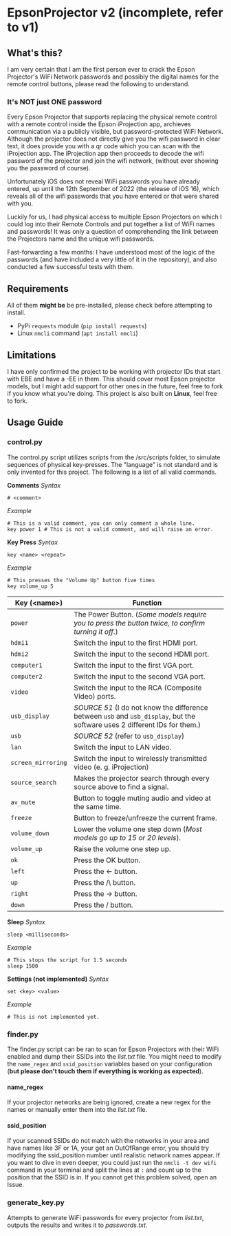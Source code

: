 
# EpsonProjector v2 (incomplete, refer to v1)
## What's this?
I am very certain that I am the first person ever to crack the Epson Projector's WiFi Network passwords and possibly the digital names for the remote control buttons, please read the following to understand.

### It's NOT just ONE password
Every Epson Projector that supports replacing the physical remote control with a remote control inside the Epson iProjection app, archieves communication via a publicly visible, but password-protected WiFi Network. Although the projector does not directly give you the wifi password in clear text, it does provide you with a qr code which you can scan with the iProjection app. The iProjection app then proceeds to decode the wifi password of the projector and join the wifi network, (without ever showing you the password of course).

Unfortunately iOS does not reveal WiFi passwords you have already entered, up until the 12th September of 2022 (the release of iOS 16), which reveals all of the wifi passwords that you have entered or that were shared with you.

Luckily for us, I had physical access to multiple Epson Projectors on which I could log into their Remote Controls and put together a list of WiFi names and passwords! It was only a question of comprehending the link between the Projectors name and the unique wifi passwords.

Fast-forwarding a few months: I have understood most of the logic of the passwords (and have included a very little of it in the repository), and also conducted a few successful tests with them.

## Requirements
All of them **might be** be pre-installed, please check before attempting to install.
- PyPi `requests` module (`pip install requests`)
- Linux `nmcli` command (`apt install nmcli`)

## Limitations
I have only confirmed the project to be working with projector IDs that start with EBE and have a -EE in them. This should cover most Epson projector models, but I might add support for other ones in the future, feel free to fork if you know what you're doing.
This project is also built on **Linux**, feel free to fork.

## Usage Guide
### control.py
The control.py script utilizes scripts from the /src/scripts folder, to simulate sequences of physical key-presses. The "language" is not standard and is only invented for this project. The following is a list of all valid commands.

**Comments**
*Syntax*

    # <comment>

*Example*

    # This is a valid comment, you can only comment a whole line.
    key power 1 # This is not a valid comment, and will raise an error.

**Key Press**
*Syntax*

    key <name> <repeat>

*Example*

    # This presses the "Volume Up" button five times
    key volume_up 5

|**Key (\<name\>)**|**Function**|
|---------|---------------|
|`power`|The Power Button. (*Some models require you to press the button twice, to confirm turning it off.*)|
|`hdmi1`|Switch the input to the first HDMI port.|
|`hdmi2`|Switch the input to the second HDMI port.|
|`computer1`|Switch the input to the first VGA port.|
|`computer2`|Switch the input to the second VGA port.|
|`video`|Switch the input to the RCA (Composite Video) ports.|
|`usb_display`|*SOURCE 51* (I do not know the difference between `usb` and `usb_display`, but the software uses 2 different IDs for them.)|
|`usb`|*SOURCE 52* (refer to `usb_display`)|
|`lan`|Switch the input to LAN video.|
|`screen_mirroring`|Switch the input to wirelessly transmitted video (e. g. iProjection)|
|`source_search`|Makes the projector search through every source above to find a signal.|
|`av_mute`|Button to toggle muting audio and video at the same time.|
|`freeze`|Button to freeze/unfreeze the current frame.|
|`volume_down`|Lower the volume one step down (*Most models go up to 15 or 20 levels*).|
|`volume_up`|Raise the volume one step up.|
|`ok`|Press the OK button.|
|`left`|Press the <- button.|
|`up`|Press the /\ button.|
|`right`|Press the -> button.|
|`down`|Press the \/ button.|

**Sleep**
*Syntax*

    sleep <milliseconds>

*Example*

    # This stops the script for 1.5 seconds
    sleep 1500

**Settings (not implemented)**
*Syntax*

    set <key> <value>

*Example*

    # This is not implemented yet.

### finder.py
The finder.py script can be ran to scan for Epson Projectors with their WiFi enabled and dump their SSIDs into the *list.txt* file. You might need to modify the `name_regex` and `ssid_position` variables based on your configuration (**but please don't touch them if everything is working as expected**).

#### name_regex
If your projector networks are being ignored, create a new regex for the names or manually enter them into the *list.txt* file.

#### ssid_position
If your scanned SSIDs do not match with the networks in your area and have names like 3F or 1A, your get an OutOfRange error, you should try modifying the ssid_position number until realistic network names appear.
If you want to dive in even deeper, you could just run the `nmcli -t dev wifi` command in your terminal and split the lines at `:` and count up to the position that the SSID is in. If you cannot get this problem solved, open an Issue.

### generate_key.py
Attempts to generate WiFi passwords for every projector from *list.txt*, outputs the results and writes it to *passwords.txt*.

